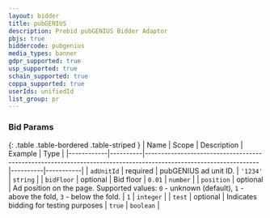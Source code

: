 ```yaml
---
layout: bidder
title: pubGENIUS
description: Prebid pubGENIUS Bidder Adaptor
pbjs: true
biddercode: pubgenius
media_types: banner
gdpr_supported: true
usp_supported: true
schain_supported: true
coppa_supported: true
userIds: unifiedId
list_group: pr
---
```


### Bid Params

{: .table .table-bordered .table-striped }
| Name       | Scope    | Description                                                                                                     | Example  | Type      |
|------------|----------|-----------------------------------------------------------------------------------------------------------------|----------|-----------|
| `adUnitId` | required | pubGENIUS ad unit ID.                                                                                           | `'1234'` | `string`  |
| `bidFloor` | optional | Bid floor                                                                                                       | `0.01`   | `number`  |
| `position` | optional | Ad position on the page. Supported values: `0` - unknown (default), `1` - above the fold, `3` - below the fold. | `1`      | `integer` |
| `test`     | optional | Indicates bidding for testing purposes                                                                          | `true`   | `boolean` |
